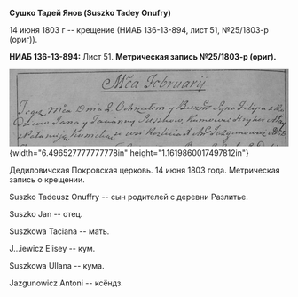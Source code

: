 **Сушко Тадей Янов (Suszko Tadey Onufry)**

14 июня 1803 г -- крещение (НИАБ 136-13-894, лист 51, №25/1803-р
(ориг)).

**НИАБ 136-13-894:** Лист 51. **Метрическая запись №25/1803-р (ориг).**

![](./media/71d14d728655761921240af6fceaeb42788edc30.png){width="6.496527777777778in"
height="1.1619860017497812in"}

Дедиловичская Покровская церковь. 14 июня 1803 года. Метрическая запись
о крещении.

Suszko Tadeusz Onuffry -- сын родителей с деревни Разлитье.

Suszko Jan -- отец.

Suszkowa Taciana -- мать.

J\...iewicz Elisey -- кум.

Suszkowa Ullana -- кума.

Jazgunowicz Antoni -- ксёндз.
